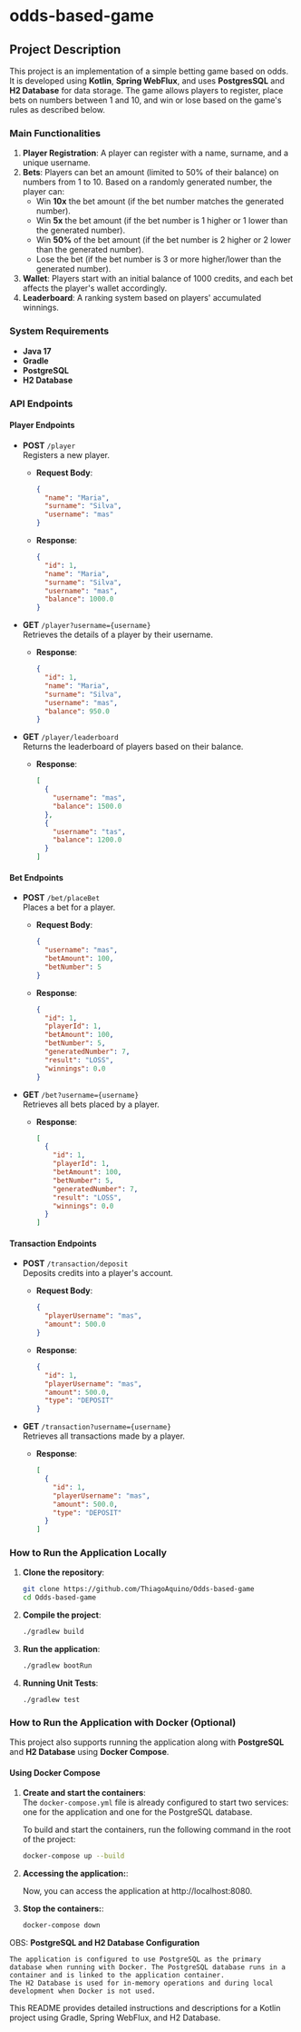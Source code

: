 # odds-based-game

## Project Description
This project is an implementation of a simple betting game based on odds. It is developed using **Kotlin**, **Spring WebFlux**, and uses **PostgresSQL** and **H2 Database** for data storage. The game allows players to register, place bets on numbers between 1 and 10, and win or lose based on the game's rules as described below.

### Main Functionalities
1. **Player Registration**: A player can register with a name, surname, and a unique username.
2. **Bets**: Players can bet an amount (limited to 50% of their balance) on numbers from 1 to 10. Based on a randomly generated number, the player can:
   - Win **10x** the bet amount (if the bet number matches the generated number).
   - Win **5x** the bet amount (if the bet number is 1 higher or 1 lower than the generated number).
   - Win **50%** of the bet amount (if the bet number is 2 higher or 2 lower than the generated number).
   - Lose the bet (if the bet number is 3 or more higher/lower than the generated number).
3. **Wallet**: Players start with an initial balance of 1000 credits, and each bet affects the player's wallet accordingly.
4. **Leaderboard**: A ranking system based on players' accumulated winnings.

### System Requirements
- **Java 17**
- **Gradle**
- **PostgreSQL**
- **H2 Database**


### API Endpoints

#### Player Endpoints
- **POST** `/player`  
  Registers a new player.
   - **Request Body**:
     ```json
     {
       "name": "Maria",
       "surname": "Silva",
       "username": "mas"
     }
     ```
   - **Response**:
     ```json
     {
       "id": 1,
       "name": "Maria",
       "surname": "Silva",
       "username": "mas",
       "balance": 1000.0
     }
     ```

- **GET** `/player?username={username}`  
  Retrieves the details of a player by their username.
   - **Response**:
     ```json
     {
       "id": 1,
       "name": "Maria",
       "surname": "Silva",
       "username": "mas",
       "balance": 950.0
     }
     ```

- **GET** `/player/leaderboard`  
  Returns the leaderboard of players based on their balance.
   - **Response**:
     ```json
     [
       {
         "username": "mas",
         "balance": 1500.0
       },
       {
         "username": "tas",
         "balance": 1200.0
       }
     ]
     ```

#### Bet Endpoints
- **POST** `/bet/placeBet`  
  Places a bet for a player.
   - **Request Body**:
     ```json
     {
       "username": "mas",
       "betAmount": 100,
       "betNumber": 5
     }
     ```
   - **Response**:
     ```json
     {
       "id": 1,
       "playerId": 1,
       "betAmount": 100,
       "betNumber": 5,
       "generatedNumber": 7,
       "result": "LOSS",
       "winnings": 0.0
     }
     ```

- **GET** `/bet?username={username}`  
  Retrieves all bets placed by a player.
   - **Response**:
     ```json
     [
       {
         "id": 1,
         "playerId": 1,
         "betAmount": 100,
         "betNumber": 5,
         "generatedNumber": 7,
         "result": "LOSS",
         "winnings": 0.0
       }
     ]
     ```

#### Transaction Endpoints
- **POST** `/transaction/deposit`  
  Deposits credits into a player's account.
   - **Request Body**:
     ```json
     {
       "playerUsername": "mas",
       "amount": 500.0
     }
     ```
   - **Response**:
     ```json
     {
       "id": 1,
       "playerUsername": "mas",
       "amount": 500.0,
       "type": "DEPOSIT"
     }
     ```

- **GET** `/transaction?username={username}`  
  Retrieves all transactions made by a player.
   - **Response**:
     ```json
     [
       {
         "id": 1,
         "playerUsername": "mas",
         "amount": 500.0,
         "type": "DEPOSIT"
       }
     ]
     ```

### How to Run the Application Locally

1. **Clone the repository**:
   ```bash
   git clone https://github.com/ThiagoAquino/Odds-based-game
   cd Odds-based-game

2. **Compile the project**:
    ```bash
   ./gradlew build

3. **Run the application**:
    ```bash
   ./gradlew bootRun

4. **Running Unit Tests**:
    ```
   ./gradlew test

### How to Run the Application with Docker (Optional)

This project also supports running the application along with **PostgreSQL** and **H2 Database** using **Docker Compose**.

#### Using Docker Compose

1. **Create and start the containers**:  
   The `docker-compose.yml` file is already configured to start two services: one for the application and one for the PostgreSQL database.

   To build and start the containers, run the following command in the root of the project:

   ```bash
   docker-compose up --build

2. **Accessing the application:**:
  
    Now, you can access the application at http://localhost:8080.


3. **Stop the containers:**:
    ```bash
   docker-compose down

OBS: **PostgreSQL and H2 Database Configuration** 

    The application is configured to use PostgreSQL as the primary database when running with Docker. The PostgreSQL database runs in a container and is linked to the application container.
    The H2 Database is used for in-memory operations and during local development when Docker is not used.



This README provides detailed instructions and descriptions for a Kotlin project using Gradle, Spring WebFlux, and H2 Database.
